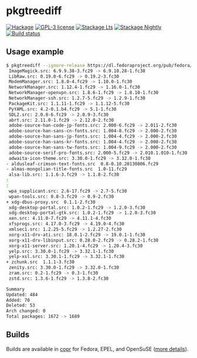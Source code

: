 # pkgtreediff

[![Hackage](https://img.shields.io/hackage/v/pkgtreediff.svg)](https://hackage.haskell.org/package/pkgtreediff)
[![GPL-3 license](https://img.shields.io/badge/license-GPL--3-blue.svg)](LICENSE)
[![Stackage Lts](http://stackage.org/package/pkgtreediff/badge/lts)](http://stackage.org/lts/package/pkgtreediff)
[![Stackage Nightly](http://stackage.org/package/pkgtreediff/badge/nightly)](http://stackage.org/nightly/package/pkgtreediff)
[![Build status](https://secure.travis-ci.org/juhp/pkgtreediff.svg)](https://travis-ci.org/juhp/pkgtreediff)

## Usage example

```bash session
$ pkgtreediff --ignore-release https://dl.fedoraproject.org/pub/fedora/linux/releases/{29,30}/Workstation/source/tree/Packages/
 ImageMagick.src: 6.9.9.38-3.fc29 -> 6.9.10.28-1.fc30
 LibRaw.src: 0.19.0-6.fc29 -> 0.19.2-3.fc30
 ModemManager.src: 1.8.0-4.fc29 -> 1.10.0-1.fc30
 NetworkManager.src: 1.12.4-1.fc29 -> 1.16.0-1.fc30
 NetworkManager-openvpn.src: 1.8.6-1.fc29 -> 1.8.10-1.fc30
 NetworkManager-ssh.src: 1.2.7-5.fc29 -> 1.2.9-1.fc30
 PackageKit.src: 1.1.11-1.fc29 -> 1.1.12-5.fc30
 PyYAML.src: 4.2-0.1.b4.fc29 -> 5.1-1.fc30
 SDL2.src: 2.0.8-6.fc29 -> 2.0.9-3.fc30
 abrt.src: 2.11.0-1.fc29 -> 2.12.0-2.fc30
 adobe-source-han-code-jp-fonts.src: 2.000-6.fc29 -> 2.011-2.fc30
 adobe-source-han-sans-cn-fonts.src: 1.004-8.fc29 -> 2.000-2.fc30
 adobe-source-han-sans-jp-fonts.src: 1.004-4.fc29 -> 2.000-2.fc30
 adobe-source-han-sans-kr-fonts.src: 1.004-4.fc29 -> 2.000-2.fc30
 adobe-source-han-sans-tw-fonts.src: 1.004-9.fc29 -> 2.000-2.fc30
 adobe-source-serif-pro-fonts.src: 2.000-5.fc29 -> 2.010.1.010-1.fc30
 adwaita-icon-theme.src: 3.30.0-1.fc29 -> 3.32.0-1.fc30
- aldusleaf-crimson-text-fonts.src  0.8-0.10.20130806.fc29
- almas-mongolian-title-fonts.src  1.0-11.fc29
 alsa-lib.src: 1.1.6-3.fc29 -> 1.1.8-2.fc30
:
:
 wpa_supplicant.src: 2.6-17.fc29 -> 2.7-5.fc30
 wpan-tools.src: 0.8-3.fc29 -> 0.9-2.fc30
+ xdg-dbus-proxy.src  0.1.1-2.fc30
 xdg-desktop-portal.src: 1.0.2-1.fc29 -> 1.2.0-3.fc30
 xdg-desktop-portal-gtk.src: 1.0.2-1.fc29 -> 1.2.0-3.fc30
 xen.src: 4.11.0-7.fc29 -> 4.11.1-4.fc30
 xfsprogs.src: 4.17.0-3.fc29 -> 4.19.0-4.fc30
 xmlsec1.src: 1.2.25-5.fc29 -> 1.2.27-2.fc30
 xorg-x11-drv-ati.src: 18.0.1-2.fc29 -> 19.0.1-1.fc30
 xorg-x11-drv-libinput.src: 0.28.0-2.fc29 -> 0.28.2-1.fc30
 xorg-x11-server.src: 1.20.1-4.fc29 -> 1.20.4-3.fc30
 yelp.src: 3.30.0-1.fc29 -> 3.32.1-1.fc30
 yelp-xsl.src: 3.30.1-1.fc29 -> 3.32.1-1.fc30
+ zchunk.src  1.1.1-3.fc30
 zenity.src: 3.30.0-1.fc29 -> 3.32.0-1.fc30
 zram.src: 0.2-1.fc29 -> 0.3-1.fc30
 zstd.src: 1.3.6-1.fc29 -> 1.3.8-2.fc30

Summary
Updated: 484
Added: 70
Deleted: 53
Arch changed: 0
Total packages: 1672 -> 1689
```

## Builds

Builds are available in
[copr](https://copr.fedorainfracloud.org/coprs/petersen/pkgtreediff/)
for Fedora, EPEL, and OpenSuSE
([more details](https://copr.fedorainfracloud.org/coprs/petersen/pkgtreediff/monitor/detailed)).

